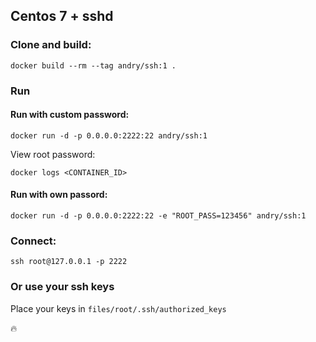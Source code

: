 ## Centos 7 + sshd

### Clone and build:

`docker build --rm --tag andry/ssh:1 .`

### Run

#### Run with custom password:

`docker run -d -p 0.0.0.0:2222:22 andry/ssh:1`

View root password:

`docker logs <CONTAINER_ID>`

#### Run with own passord:

`docker run -d -p 0.0.0.0:2222:22 -e "ROOT_PASS=123456" andry/ssh:1`

### Connect:

`ssh root@127.0.0.1 -p 2222`

### Or use your ssh keys

Place your keys in `files/root/.ssh/authorized_keys`

:fire:


